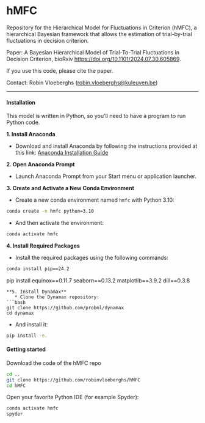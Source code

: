 # hMFC
Repository for the Hierarchical Model for Fluctuations in Criterion (hMFC), a hierarchical Bayesian framework that allows the estimation of trial-by-trial fluctuations in decision criterion.

Paper: A Bayesian Hierarchical Model of Trial-To-Trial Fluctuations in Decision Criterion, bioRxiv https://doi.org/10.1101/2024.07.30.605869.

If you use this code, please cite the paper.

Contact: Robin Vloeberghs (robin.vloeberghs@kuleuven.be)



---

#### Installation

This model is written in Python, so you'll need to have a program to run Python code.

**1. Install Anaconda**
   * Download and install Anaconda by following the instructions provided at this link: [Anaconda Installation Guide](https://docs.anaconda.com/anaconda/install/)

**2. Open Anaconda Prompt**
   * Launch Anaconda Prompt from your Start menu or application launcher.
   
**3. Create and Activate a New Conda Environment** 
   * Create a new conda environment named `hmfc` with Python 3.10:
```bash
conda create -n hmfc python=3.10
```
   * And then activate the environment:
```bash
conda activate hmfc
```
**4. Install Required Packages**
   * Install the required packages using the following commands:
```bash
conda install pip==24.2
```
pip install equinox==0.11.7 seaborn==0.13.2 matplotlib==3.9.2 dill==0.3.8
```
**5. Install Dynamax**
   * Clone the Dynamax repository:
```bash
git clone https://github.com/probml/dynamax
cd dynamax
```
   * And install it:
```bash
pip install -e.
```

#### Getting started
Download the code of the hMFC repo
```bash
cd ..
git clone https://github.com/robinvloeberghs/hMFC
cd hMFC
```

Open your favorite Python IDE (for example Spyder):
```python
conda activate hmfc
spyder
```



